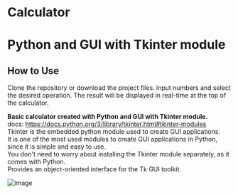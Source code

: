 # Calculator
<h1> Python and GUI with Tkinter module </h1>


<h2> How to Use </h2>
Clone the repository or download the project files.
input numbers and select the desired operation.
The result will be displayed in real-time at the top of the calculator.

<b> Basic calculator created with Python and GUI with Tkinter module. </b>
<br>
docs: https://docs.python.org/3/library/tkinter.html#tkinter-modules
<br>
Tkinter is the embedded python module used to create GUI applications. 
<br>
It is one of the most used modules to create GUI applications in Python, since it is simple and easy to use.
<br>
You don't need to worry about installing the Tkinter module separately, as it comes with Python.
<br>
Provides an object-oriented interface for the Tk GUI toolkit.


![image](https://github.com/MPDevuy/Calculator/assets/61568369/81cb1cc7-ace7-4eb6-84ea-217b78dbd18f)






